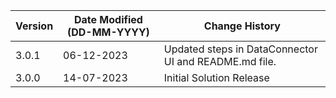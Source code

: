 | **Version** | **Date Modified (DD-MM-YYYY)** | **Change History**                          |
|-------------|--------------------------------|---------------------------------------------|
| 3.0.1       |     06-12-2023                 | Updated steps in DataConnector UI and README.md file.                     |
| 3.0.0       |     14-07-2023                 | Initial Solution Release                     |
